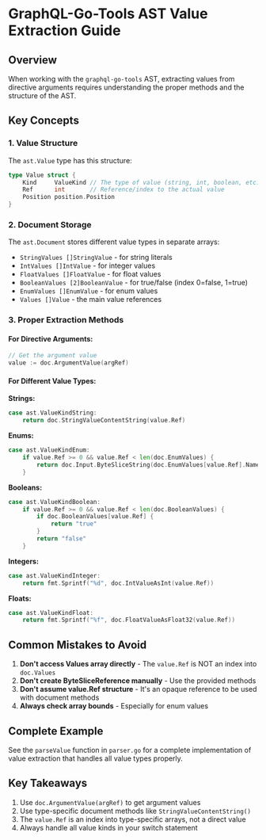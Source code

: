 # GraphQL-Go-Tools AST Value Extraction Guide

## Overview

When working with the `graphql-go-tools` AST, extracting values from directive arguments requires understanding the proper methods and the structure of the AST.

## Key Concepts

### 1. Value Structure
The `ast.Value` type has this structure:
```go
type Value struct {
    Kind     ValueKind // The type of value (string, int, boolean, etc.)
    Ref      int       // Reference/index to the actual value
    Position position.Position
}
```

### 2. Document Storage
The `ast.Document` stores different value types in separate arrays:
- `StringValues []StringValue` - for string literals
- `IntValues []IntValue` - for integer values
- `FloatValues []FloatValue` - for float values
- `BooleanValues [2]BooleanValue` - for true/false (index 0=false, 1=true)
- `EnumValues []EnumValue` - for enum values
- `Values []Value` - the main value references

### 3. Proper Extraction Methods

#### For Directive Arguments:
```go
// Get the argument value
value := doc.ArgumentValue(argRef)
```

#### For Different Value Types:

**Strings:**
```go
case ast.ValueKindString:
    return doc.StringValueContentString(value.Ref)
```

**Enums:**
```go
case ast.ValueKindEnum:
    if value.Ref >= 0 && value.Ref < len(doc.EnumValues) {
        return doc.Input.ByteSliceString(doc.EnumValues[value.Ref].Name)
    }
```

**Booleans:**
```go
case ast.ValueKindBoolean:
    if value.Ref >= 0 && value.Ref < len(doc.BooleanValues) {
        if doc.BooleanValues[value.Ref] {
            return "true"
        }
        return "false"
    }
```

**Integers:**
```go
case ast.ValueKindInteger:
    return fmt.Sprintf("%d", doc.IntValueAsInt(value.Ref))
```

**Floats:**
```go
case ast.ValueKindFloat:
    return fmt.Sprintf("%f", doc.FloatValueAsFloat32(value.Ref))
```

## Common Mistakes to Avoid

1. **Don't access Values array directly** - The `value.Ref` is NOT an index into `doc.Values`
2. **Don't create ByteSliceReference manually** - Use the provided methods
3. **Don't assume value.Ref structure** - It's an opaque reference to be used with document methods
4. **Always check array bounds** - Especially for enum values

## Complete Example

See the `parseValue` function in `parser.go` for a complete implementation of value extraction that handles all value types properly.

## Key Takeaways

1. Use `doc.ArgumentValue(argRef)` to get argument values
2. Use type-specific document methods like `StringValueContentString()`
3. The `value.Ref` is an index into type-specific arrays, not a direct value
4. Always handle all value kinds in your switch statement